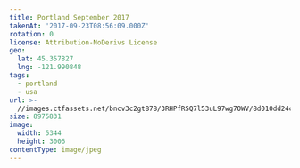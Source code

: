 ```yaml
---
title: Portland September 2017
takenAt: '2017-09-23T08:56:09.000Z'
rotation: 0
license: Attribution-NoDerivs License
geo:
  lat: 45.357827
  lng: -121.990848
tags:
  - portland
  - usa
url: >-
  //images.ctfassets.net/bncv3c2gt878/3RHPfRSQ7l53uL97wg7OWV/8d010dd24ce360c6bd009d29fb946f94/portland-september-2017_37287228652_o
size: 8975831
image:
  width: 5344
  height: 3006
contentType: image/jpeg
---
```


